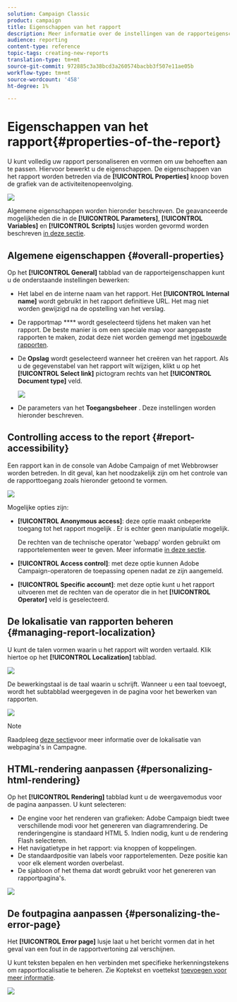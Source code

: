 ```yaml
---
solution: Campaign Classic
product: campaign
title: Eigenschappen van het rapport
description: Meer informatie over de instellingen van de rapporteigenschappen
audience: reporting
content-type: reference
topic-tags: creating-new-reports
translation-type: tm+mt
source-git-commit: 972885c3a38bcd3a260574bacbb3f507e11ae05b
workflow-type: tm+mt
source-wordcount: '458'
ht-degree: 1%

---
```



# Eigenschappen van het rapport{#properties-of-the-report}

U kunt volledig uw rapport personaliseren en vormen om uw behoeften aan te passen. Hiervoor bewerkt u de eigenschappen. De eigenschappen van het rapport worden betreden via de **[!UICONTROL Properties]** knoop boven de grafiek van de activiteitenopeenvolging.

![](assets/s_ncs_advuser_report_properties_01.png)

Algemene eigenschappen worden hieronder beschreven. De geavanceerde mogelijkheden die in de **[!UICONTROL Parameters]**, **[!UICONTROL Variables]** en **[!UICONTROL Scripts]** lusjes worden gevormd worden beschreven [in deze sectie](../../reporting/using/advanced-functionalities.md).

## Algemene eigenschappen {#overall-properties}

Op het **[!UICONTROL General]** tabblad van de rapporteigenschappen kunt u de onderstaande instellingen bewerken:

* Het label en de interne naam van het rapport. Het **[!UICONTROL Internal name]** wordt gebruikt in het rapport definitieve URL. Het mag niet worden gewijzigd na de opstelling van het verslag.

* De rapportmap **** wordt geselecteerd tijdens het maken van het rapport. De beste manier is om een speciale map voor aangepaste rapporten te maken, zodat deze niet worden gemengd met [ingebouwde rapporten](../../reporting/using/about-campaign-built-in-reports.md).

* De **Opslag** wordt geselecteerd wanneer het creëren van het rapport. Als u de gegevenstabel van het rapport wilt wijzigen, klikt u op het **[!UICONTROL Select link]** pictogram rechts van het **[!UICONTROL Document type]** veld.

   ![](assets/s_ncs_advuser_report_properties_02.png)

* De parameters van het **Toegangsbeheer** . Deze instellingen worden hieronder beschreven.

## Controlling access to the report {#report-accessibility}

Een rapport kan in de console van Adobe Campaign of met Webbrowser worden betreden. In dit geval, kan het noodzakelijk zijn om het controle van de rapporttoegang zoals hieronder getoond te vormen.

![](assets/s_ncs_advuser_report_properties_02b.png)

Mogelijke opties zijn:

* **[!UICONTROL Anonymous access]**: deze optie maakt onbeperkte toegang tot het rapport mogelijk . Er is echter geen manipulatie mogelijk.

   De rechten van de technische operator &#39;webapp&#39; worden gebruikt om rapportelementen weer te geven. Meer informatie [in deze sectie](../../platform/using/access-management.md#default-operators).

* **[!UICONTROL Access control]**: met deze optie kunnen Adobe Campaign-operatoren de toepassing openen nadat ze zijn aangemeld.
* **[!UICONTROL Specific account]**: met deze optie kunt u het rapport uitvoeren met de rechten van de operator die in het **[!UICONTROL Operator]** veld is geselecteerd.

## De lokalisatie van rapporten beheren {#managing-report-localization}

U kunt de talen vormen waarin u het rapport wilt worden vertaald. Klik hiertoe op het **[!UICONTROL Localization]** tabblad.

![](assets/s_ncs_advuser_report_properties_06.png)

De bewerkingstaal is de taal waarin u schrijft. Wanneer u een taal toevoegt, wordt het subtabblad weergegeven in de pagina voor het bewerken van rapporten.

![](assets/s_ncs_advuser_report_properties_05a.png)

>[!NOTE]
>
>Raadpleeg [deze sectie](../../web/using/translating-a-web-form.md)voor meer informatie over de lokalisatie van webpagina&#39;s in Campagne.

## HTML-rendering aanpassen {#personalizing-html-rendering}

Op het **[!UICONTROL Rendering]** tabblad kunt u de weergavemodus voor de pagina aanpassen. U kunt selecteren:

* De engine voor het renderen van grafieken: Adobe Campaign biedt twee verschillende modi voor het genereren van diagramrendering. De renderingengine is standaard HTML 5. Indien nodig, kunt u de rendering Flash selecteren.
* Het navigatietype in het rapport: via knoppen of koppelingen.
* De standaardpositie van labels voor rapportelementen. Deze positie kan voor elk element worden overbelast.
* De sjabloon of het thema dat wordt gebruikt voor het genereren van rapportpagina&#39;s.

![](assets/s_ncs_advuser_report_properties_08.png)

## De foutpagina aanpassen {#personalizing-the-error-page}

Het **[!UICONTROL Error page]** lusje laat u het bericht vormen dat in het geval van een fout in de rapportvertoning zal verschijnen.

U kunt teksten bepalen en hen verbinden met specifieke herkenningstekens om rapportlocalisatie te beheren. Zie Koptekst en voettekst [toevoegen voor meer informatie](../../reporting/using/element-layout.md#adding-a-header-and-a-footer).

![](assets/s_ncs_advuser_report_properties_11.png)
